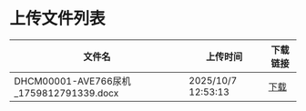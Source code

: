 # 上传文件列表

| 文件名 | 上传时间 | 下载链接 |
|--------|----------|----------|
| DHCM00001-AVE766尿机_1759812791339.docx | 2025/10/7 12:53:13 | [下载](undefined) |
